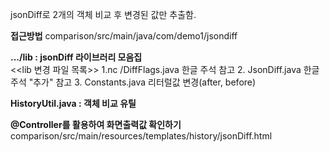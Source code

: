 jsonDiff로 2개의 객체 비교 후 변경된 값만 추출함. 

**접근방법** 
comparison/src/main/java/com/demo1/jsondiff

**.../lib : jsonDiff 라이브러리 모음집**    
    <<lib 변경 파일 목록>>
    1.nc /DiffFlags.java 한글 주석 참고
    2. JsonDiff.java 한글 주석 "추가" 참고
    3. Constants.java 리터럴값 변경(after, before)

**HistoryUtil.java : 객체 비교 유틸**


**@Controller를 활용하여 화면출력값 확인하기**
comparison/src/main/resources/templates/history/jsonDiff.html
